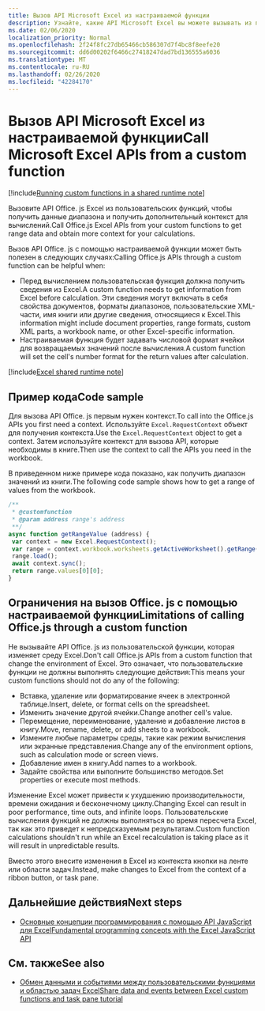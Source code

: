```yaml
---
title: Вызов API Microsoft Excel из настраиваемой функции
description: Узнайте, какие API Microsoft Excel вы можете вызывать из пользовательской функции.
ms.date: 02/06/2020
localization_priority: Normal
ms.openlocfilehash: 2f24f8fc27db65466cb586307d7f4bc8f8eefe20
ms.sourcegitcommit: dd6d00202f6466c27418247dad7bd136555a6036
ms.translationtype: MT
ms.contentlocale: ru-RU
ms.lasthandoff: 02/26/2020
ms.locfileid: "42284170"
---
```

# <a name="call-microsoft-excel-apis-from-a-custom-function"></a><span data-ttu-id="c31aa-103">Вызов API Microsoft Excel из настраиваемой функции</span><span class="sxs-lookup"><span data-stu-id="c31aa-103">Call Microsoft Excel APIs from a custom function</span></span>

[!include[Running custom functions in a shared runtime note](../includes/excel-shared-runtime-preview-note.md)]

<span data-ttu-id="c31aa-104">Вызовите API Office. js Excel из пользовательских функций, чтобы получить данные диапазона и получить дополнительный контекст для вычислений.</span><span class="sxs-lookup"><span data-stu-id="c31aa-104">Call Office.js Excel APIs from your custom functions to get range data and obtain more context for your calculations.</span></span>

<span data-ttu-id="c31aa-105">Вызов API Office. js с помощью настраиваемой функции может быть полезен в следующих случаях:</span><span class="sxs-lookup"><span data-stu-id="c31aa-105">Calling Office.js APIs through a custom function can be helpful when:</span></span>

- <span data-ttu-id="c31aa-106">Перед вычислением пользовательская функция должна получить сведения из Excel.</span><span class="sxs-lookup"><span data-stu-id="c31aa-106">A custom function needs to get information from Excel before calculation.</span></span> <span data-ttu-id="c31aa-107">Эти сведения могут включать в себя свойства документов, форматы диапазонов, пользовательские XML-части, имя книги или другие сведения, относящиеся к Excel.</span><span class="sxs-lookup"><span data-stu-id="c31aa-107">This information might include document properties, range formats, custom XML parts, a workbook name, or other Excel-specific information.</span></span>
- <span data-ttu-id="c31aa-108">Настраиваемая функция будет задавать числовой формат ячейки для возвращаемых значений после вычисления.</span><span class="sxs-lookup"><span data-stu-id="c31aa-108">A custom function will set the cell's number format for the return values after calculation.</span></span>

[!include[Excel shared runtime note](../includes/note-requires-shared-runtime.md)]

## <a name="code-sample"></a><span data-ttu-id="c31aa-109">Пример кода</span><span class="sxs-lookup"><span data-stu-id="c31aa-109">Code sample</span></span>

<span data-ttu-id="c31aa-110">Для вызова API Office. js первым нужен контекст.</span><span class="sxs-lookup"><span data-stu-id="c31aa-110">To call into the Office.js APIs you first need a context.</span></span> <span data-ttu-id="c31aa-111">Используйте `Excel.RequestContext` объект для получения контекста.</span><span class="sxs-lookup"><span data-stu-id="c31aa-111">Use the `Excel.RequestContext` object to get a context.</span></span> <span data-ttu-id="c31aa-112">Затем используйте контекст для вызова API, которые необходимы в книге.</span><span class="sxs-lookup"><span data-stu-id="c31aa-112">Then use the context to call the APIs you need in the workbook.</span></span>

<span data-ttu-id="c31aa-113">В приведенном ниже примере кода показано, как получить диапазон значений из книги.</span><span class="sxs-lookup"><span data-stu-id="c31aa-113">The following code sample shows how to get a range of values from the workbook.</span></span>

```JavaScript
/**
 * @customfunction
 * @param address range's address
 **/
async function getRangeValue (address) {
 var context = new Excel.RequestContext();
 var range = context.workbook.worksheets.getActiveWorksheet().getRange(address);
 range.load();
 await context.sync();
 return range.values[0][0];
}
```

## <a name="limitations-of-calling-officejs-through-a-custom-function"></a><span data-ttu-id="c31aa-114">Ограничения на вызов Office. js с помощью настраиваемой функции</span><span class="sxs-lookup"><span data-stu-id="c31aa-114">Limitations of calling Office.js through a custom function</span></span>

<span data-ttu-id="c31aa-115">Не вызывайте API Office. js из пользовательской функции, которая изменяет среду Excel.</span><span class="sxs-lookup"><span data-stu-id="c31aa-115">Don't call Office.js APIs from a custom function that change the environment of Excel.</span></span> <span data-ttu-id="c31aa-116">Это означает, что пользовательские функции не должны выполнять следующие действия:</span><span class="sxs-lookup"><span data-stu-id="c31aa-116">This means your custom functions should not do any of the following:</span></span>

- <span data-ttu-id="c31aa-117">Вставка, удаление или форматирование ячеек в электронной таблице.</span><span class="sxs-lookup"><span data-stu-id="c31aa-117">Insert, delete, or format cells on the spreadsheet.</span></span>
- <span data-ttu-id="c31aa-118">Изменить значение другой ячейки.</span><span class="sxs-lookup"><span data-stu-id="c31aa-118">Change another cell's value.</span></span>
- <span data-ttu-id="c31aa-119">Перемещение, переименование, удаление и добавление листов в книгу.</span><span class="sxs-lookup"><span data-stu-id="c31aa-119">Move, rename, delete, or add sheets to a workbook.</span></span>
- <span data-ttu-id="c31aa-120">Измените любые параметры среды, такие как режим вычисления или экранные представления.</span><span class="sxs-lookup"><span data-stu-id="c31aa-120">Change any of the environment options, such as calculation mode or screen views.</span></span>
- <span data-ttu-id="c31aa-121">Добавление имен в книгу.</span><span class="sxs-lookup"><span data-stu-id="c31aa-121">Add names to a workbook.</span></span>
- <span data-ttu-id="c31aa-122">Задайте свойства или выполните большинство методов.</span><span class="sxs-lookup"><span data-stu-id="c31aa-122">Set properties or execute most methods.</span></span>

<span data-ttu-id="c31aa-123">Изменение Excel может привести к ухудшению производительности, времени ожидания и бесконечному циклу.</span><span class="sxs-lookup"><span data-stu-id="c31aa-123">Changing Excel can result in poor performance, time outs, and infinite loops.</span></span> <span data-ttu-id="c31aa-124">Пользовательские вычисления функций не должны выполняться во время пересчета Excel, так как это приведет к непредсказуемым результатам.</span><span class="sxs-lookup"><span data-stu-id="c31aa-124">Custom function calculations shouldn't run while an Excel recalculation is taking place as it will result in unpredictable results.</span></span>

<span data-ttu-id="c31aa-125">Вместо этого внесите изменения в Excel из контекста кнопки на ленте или области задач.</span><span class="sxs-lookup"><span data-stu-id="c31aa-125">Instead, make changes to Excel from the context of a ribbon button, or task pane.</span></span>

## <a name="next-steps"></a><span data-ttu-id="c31aa-126">Дальнейшие действия</span><span class="sxs-lookup"><span data-stu-id="c31aa-126">Next steps</span></span>

- [<span data-ttu-id="c31aa-127">Основные концепции программирования с помощью API JavaScript для Excel</span><span class="sxs-lookup"><span data-stu-id="c31aa-127">Fundamental programming concepts with the Excel JavaScript API</span></span>](../reference/overview/excel-add-ins-reference-overview.md)

## <a name="see-also"></a><span data-ttu-id="c31aa-128">См. также</span><span class="sxs-lookup"><span data-stu-id="c31aa-128">See also</span></span>

- [<span data-ttu-id="c31aa-129">Обмен данными и событиями между пользовательскими функциями и областью задач Excel</span><span class="sxs-lookup"><span data-stu-id="c31aa-129">Share data and events between Excel custom functions and task pane tutorial</span></span>](../tutorials/share-data-and-events-between-custom-functions-and-the-task-pane-tutorial.md)